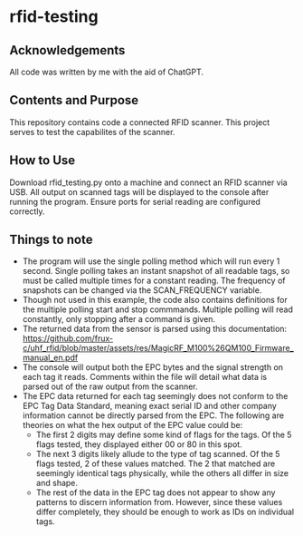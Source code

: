# rfid-testing

## Acknowledgements

All code was written by me with the aid of ChatGPT.

## Contents and Purpose

This repository contains code a connected RFID scanner. This project serves to test the capabilites of the scanner.

## How to Use

Download rfid_testing.py onto a machine and connect an RFID scanner via USB. All output on scanned tags will be displayed to the console after running the program. Ensure ports for serial reading are configured correctly.

## Things to note

- The program will use the single polling method which will run every 1 second. Single polling takes an instant snapshot of all readable tags, so must be called multiple times for a constant reading. The frequency of snapshots can be changed via the SCAN_FREQUENCY variable.
- Though not used in this example, the code also contains definitions for the multiple polling start and stop commmands. Multiple polling will read constantly, only stopping after a command is given.
- The returned data from the sensor is parsed using this documentation: https://github.com/frux-c/uhf_rfid/blob/master/assets/res/MagicRF_M100%26QM100_Firmware_manual_en.pdf 
- The console will output both the EPC bytes and the signal strength on each tag it reads. Comments within the file will detail what data is parsed out of the raw output from the scanner.
- The EPC data returned for each tag seemingly does not conform to the EPC Tag Data Standard, meaning exact serial ID and other company information cannot be directly parsed from the EPC. The following are theories on what the hex output of the EPC value could be:
    - The first 2 digits may define some kind of flags for the tags. Of the 5 flags tested, they displayed either 00 or 80 in this spot.
    - The next 3 digits likely allude to the type of tag scanned. Of the 5 flags tested, 2 of these values matched. The 2 that matched are seemingly identical tags physically, while the others all differ in size and shape.
    - The rest of the data in the EPC tag does not appear to show any patterns to discern information from. However, since these values differ completely, they should be enough to work as IDs on individual tags.
